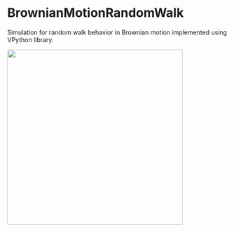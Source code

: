 # BrownianMotionRandomWalk
Simulation for random walk behavior in Brownian motion implemented using VPython library.

<img src="https://user-images.githubusercontent.com/65201937/193993239-9f4e164e-2a07-4e57-9346-c007a11e5be6.png" width="400" />

